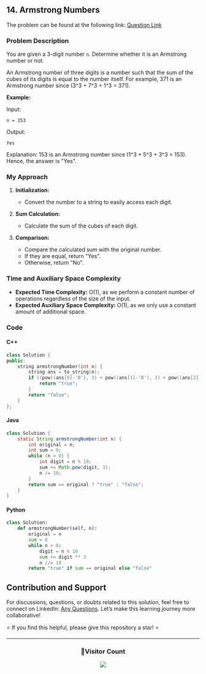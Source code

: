## 14. Armstrong Numbers

The problem can be found at the following link: [Question Link](https://www.geeksforgeeks.org/problems/armstrong-numbers2727/1)

### Problem Description

You are given a 3-digit number `n`. Determine whether it is an Armstrong number or not.

An Armstrong number of three digits is a number such that the sum of the cubes of its digits is equal to the number itself. For example, 371 is an Armstrong number since \(3^3 + 7^3 + 1^3 = 371\).

**Example:**

Input:

```
n = 153
```

Output:

```
Yes
```

Explanation:
153 is an Armstrong number since \(1^3 + 5^3 + 3^3 = 153\). Hence, the answer is "Yes".

### My Approach

1. **Initialization:**

   - Convert the number to a string to easily access each digit.

2. **Sum Calculation:**

   - Calculate the sum of the cubes of each digit.

3. **Comparison:**
   - Compare the calculated sum with the original number.
   - If they are equal, return "Yes".
   - Otherwise, return "No".

### Time and Auxiliary Space Complexity

- **Expected Time Complexity:** O(1), as we perform a constant number of operations regardless of the size of the input.
- **Expected Auxiliary Space Complexity:** O(1), as we only use a constant amount of additional space.

### Code

#### C++

```cpp
class Solution {
public:
    string armstrongNumber(int n) {
        string ans = to_string(n);
        if ((pow((ans[0]-'0'), 3) + pow((ans[1]-'0'), 3) + pow((ans[2]-'0'), 3)) == n) {
            return "true";
        }
        return "false";
    }
};
```

#### Java

```java
class Solution {
    static String armstrongNumber(int n) {
        int original = n;
        int sum = 0;
        while (n > 0) {
            int digit = n % 10;
            sum += Math.pow(digit, 3);
            n /= 10;
        }
        return sum == original ? "true" : "false";
    }
}
```

#### Python

```python
class Solution:
    def armstrongNumber(self, n):
        original = n
        sum = 0
        while n > 0:
            digit = n % 10
            sum += digit ** 3
            n //= 10
        return "true" if sum == original else "false"
```

## Contribution and Support

For discussions, questions, or doubts related to this solution, feel free to connect on LinkedIn: [Any Questions](https://www.linkedin.com/in/het-patel-8b110525a/). Let’s make this learning journey more collaborative!

⭐ If you find this helpful, please give this repository a star! ⭐

---

<div align="center">
  <h3><b>📍Visitor Count</b></h3>
</div>

<p align="center">
  <img src="https://profile-counter.glitch.me/Hunterdii/count.svg" />
</p>
